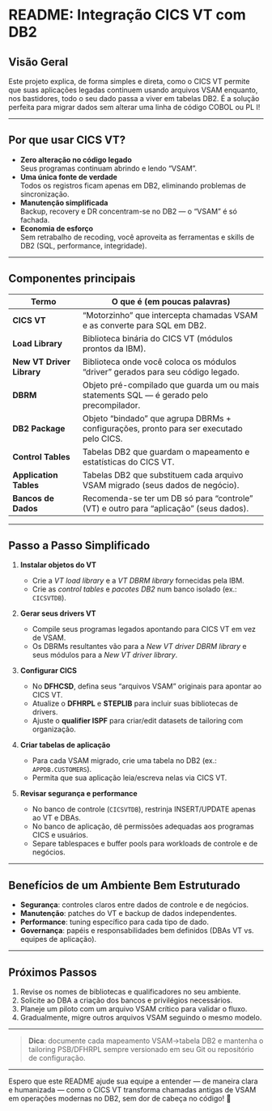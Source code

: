 # README: Integração CICS VT com DB2

## Visão Geral  
Este projeto explica, de forma simples e direta, como o CICS VT permite que suas aplicações legadas continuem usando arquivos VSAM enquanto, nos bastidores, todo o seu dado passa a viver em tabelas DB2. É a solução perfeita para migrar dados sem alterar uma linha de código COBOL ou PL I!

---

## Por que usar CICS VT?  
- **Zero alteração no código legado**  
  Seus programas continuam abrindo e lendo “VSAM”.  
- **Uma única fonte de verdade**  
  Todos os registros ficam apenas em DB2, eliminando problemas de sincronização.  
- **Manutenção simplificada**  
  Backup, recovery e DR concentram-se no DB2 — o “VSAM” é só fachada.  
- **Economia de esforço**  
  Sem retrabalho de recoding, você aproveita as ferramentas e skills de DB2 (SQL, performance, integridade).

---

## Componentes principais  

| Termo                      | O que é (em poucas palavras)                                                           |
|----------------------------|----------------------------------------------------------------------------------------|
| **CICS VT**                | “Motorzinho” que intercepta chamadas VSAM e as converte para SQL em DB2.               |
| **Load Library**           | Biblioteca binária do CICS VT (módulos prontos da IBM).                               |
| **New VT Driver Library**  | Biblioteca onde você coloca os módulos “driver” gerados para seu código legado.       |
| **DBRM**                   | Objeto pré-compilado que guarda um ou mais statements SQL — é gerado pelo precompilador. |
| **DB2 Package**            | Objeto “bindado” que agrupa DBRMs + configurações, pronto para ser executado pelo CICS. |
| **Control Tables**         | Tabelas DB2 que guardam o mapeamento e estatísticas do CICS VT.                       |
| **Application Tables**     | Tabelas DB2 que substituem cada arquivo VSAM migrado (seus dados de negócio).         |
| **Bancos de Dados**        | Recomenda-se ter um DB só para “controle” (VT) e outro para “aplicação” (seus dados).  |

---

## Passo a Passo Simplificado

1. **Instalar objetos do VT**  
   - Crie a *VT load library* e a *VT DBRM library* fornecidas pela IBM.  
   - Crie as *control tables* e *pacotes DB2* num banco isolado (ex.: `CICSVTDB`).

2. **Gerar seus drivers VT**  
   - Compile seus programas legados apontando para CICS VT em vez de VSAM.  
   - Os DBRMs resultantes vão para a *New VT driver DBRM library* e seus módulos para a *New VT driver library*.

3. **Configurar CICS**  
   - No **DFHCSD**, defina seus “arquivos VSAM” originais para apontar ao CICS VT.  
   - Atualize o **DFHRPL** e **STEPLIB** para incluir suas bibliotecas de drivers.  
   - Ajuste o **qualifier ISPF** para criar/edit datasets de tailoring com organização.

4. **Criar tabelas de aplicação**  
   - Para cada VSAM migrado, crie uma tabela no DB2 (ex.: `APPDB.CUSTOMERS`).  
   - Permita que sua aplicação leia/escreva nelas via CICS VT.

5. **Revisar segurança e performance**  
   - No banco de controle (`CICSVTDB`), restrinja INSERT/UPDATE apenas ao VT e DBAs.  
   - No banco de aplicação, dê permissões adequadas aos programas CICS e usuários.  
   - Separe tablespaces e buffer pools para workloads de controle e de negócios.

---

## Benefícios de um Ambiente Bem Estruturado

- **Segurança**: controles claros entre dados de controle e de negócios.  
- **Manutenção**: patches do VT e backup de dados independentes.  
- **Performance**: tuning específico para cada tipo de dado.  
- **Governança**: papéis e responsabilidades bem definidos (DBAs VT vs. equipes de aplicação).

---

## Próximos Passos

1. Revise os nomes de bibliotecas e qualificadores no seu ambiente.  
2. Solicite ao DBA a criação dos bancos e privilégios necessários.  
3. Planeje um piloto com um arquivo VSAM crítico para validar o fluxo.  
4. Gradualmente, migre outros arquivos VSAM seguindo o mesmo modelo.

---

> **Dica**: documente cada mapeamento VSAM→tabela DB2 e mantenha o tailoring PSB/DFHRPL sempre versionado em seu Git ou repositório de configuração.

---

Espero que este README ajude sua equipe a entender — de maneira clara e humanizada — como o CICS VT transforma chamadas antigas de VSAM em operações modernas no DB2, sem dor de cabeça no código! 🚀
